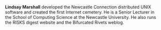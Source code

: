 **Lindsay Marshall** developed the Newcastle Connection distributed UNIX
software and created the first Internet cemetery. He is a Senior Lecturer in
the School of Computing Science at the Newcastle University. He also runs the
RISKS digest website and the Bifurcated Rivets weblog.
